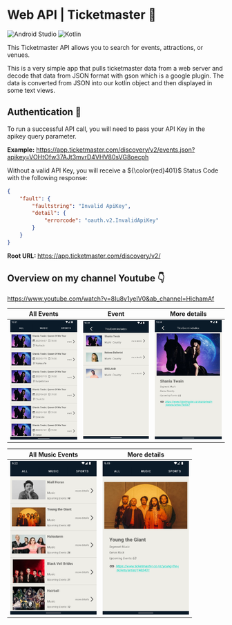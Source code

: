 # Web API | Ticketmaster :ticket:

![Android Studio](https://img.shields.io/badge/Android%20Studio-3DDC84.svg?style=for-the-badge&logo=android-studio&logoColor=white) 
![Kotlin](https://img.shields.io/badge/kotlin-%237F52FF.svg?style=for-the-badge&logo=kotlin&logoColor=white)

<p>This Ticketmaster API allows you to search for events, attractions, or venues.</p>
<p>This is a very simple app that pulls ticketmaster data from a web server and decode that data from JSON format with gson which is a google plugin.
  The data is converted from JSON into our kotlin object and then displayed in some text views.<p>

## Authentication :key:
To run a successful API call, you will need to pass your API Key in the apikey query parameter. <!-- <strong>Your API Key should automatically appear in all URLs throughout this portal.</strong> -->

<strong>Example:</strong> https://app.ticketmaster.com/discovery/v2/events.json?apikey=VOHtOfw37AJt3mvrD4VHV80sVG8oecph
<p>Without a valid API Key, you will receive a ${\color{red}401}$ Status Code with the following response:</p>

```json
{
    "fault": {
        "faultstring": "Invalid ApiKey",
        "detail": {
            "errorcode": "oauth.v2.InvalidApiKey"
        }
    }
}
```

<strong>Root URL: </strong>
https://app.ticketmaster.com/discovery/v2/


## Overview on my channel Youtube :point_down:

https://www.youtube.com/watch?v=8Iu8v1yeIV0&ab_channel=HichamAf <br>

| All Events | Event | More details |
| ------------- | ------------- | ------------- |
| <img src="image/Screenshot_01.png" alt="drawing" width="200"/> | <img src="image/Screenshot_02.png" alt="drawing" width="200"/> | <img src="image/Screenshot_03.png" alt="drawing" width="200"/> |

| All Music Events | More details |
| ------------- | ------------- |
| <img src="image/Screenshot_04.png" alt="drawing" width="200"/> | <img src="image/Screenshot_05.png" alt="drawing" width="200"/> |
